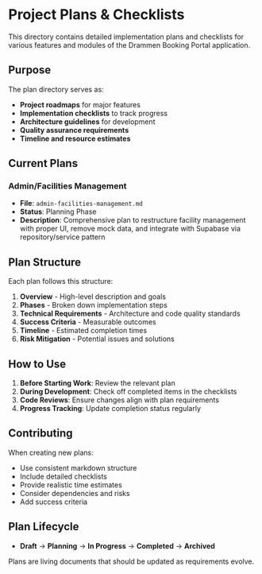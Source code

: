 # Project Plans & Checklists

This directory contains detailed implementation plans and checklists for various features and modules of the Drammen Booking Portal application.

## Purpose

The plan directory serves as:
- **Project roadmaps** for major features
- **Implementation checklists** to track progress
- **Architecture guidelines** for development
- **Quality assurance requirements**
- **Timeline and resource estimates**

## Current Plans

### Admin/Facilities Management
- **File**: `admin-facilities-management.md`
- **Status**: Planning Phase
- **Description**: Comprehensive plan to restructure facility management with proper UI, remove mock data, and integrate with Supabase via repository/service pattern

## Plan Structure

Each plan follows this structure:

1. **Overview** - High-level description and goals
2. **Phases** - Broken down implementation steps
3. **Technical Requirements** - Architecture and code quality standards
4. **Success Criteria** - Measurable outcomes
5. **Timeline** - Estimated completion times
6. **Risk Mitigation** - Potential issues and solutions

## How to Use

1. **Before Starting Work**: Review the relevant plan
2. **During Development**: Check off completed items in the checklists
3. **Code Reviews**: Ensure changes align with plan requirements
4. **Progress Tracking**: Update completion status regularly

## Contributing

When creating new plans:
- Use consistent markdown structure
- Include detailed checklists
- Provide realistic time estimates
- Consider dependencies and risks
- Add success criteria

## Plan Lifecycle

- **Draft** → **Planning** → **In Progress** → **Completed** → **Archived**

Plans are living documents that should be updated as requirements evolve. 
